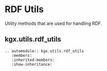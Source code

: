 # RDF Utils

Utility methods that are used for handling RDF.


## kgx.utils.rdf_utils

```{eval-rst}
.. automodule:: kgx.utils.rdf_utils
   :members:
   :inherited-members:
   :show-inheritance:
```
